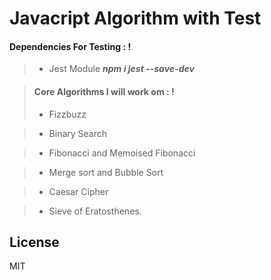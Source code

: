 # Javacript Algorithm with Test 

 ####  Dependencies For Testing : !
 > - Jest Module ***npm i jest --save-dev*** 

> ####  Core Algorithms I will work om : !
>
> - Fizzbuzz

> - Binary Search

> - Fibonacci and Memoised Fibonacci 

> - Merge sort and Bubble Sort

> - Caesar Cipher

> - Sieve of Eratosthenes.

License
----

MIT